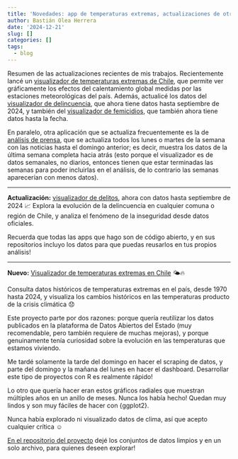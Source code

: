 ```yaml
---
title: 'Novedades: app de temperaturas extremas, actualizaciones de otras apps'
author: Bastián Olea Herrera
date: '2024-12-21'
slug: []
categories: []
tags:
  - blog
---
```


Resumen de las actualizaciones recientes de mis trabajos. Recientemente lancé un [visualizador de temperaturas extremas de Chile](https://bastianolea.rbind.io/apps/temperaturas_chile/), que permite ver gráficamente los efectos del calentamiento global medidas por las estaciones meteorológicas del país. Además, actualicé los datos del [visualizador de delincuencia](https://bastianolea.rbind.io/apps/delincuencia_chile/), que ahora tiene datos hasta septiembre de 2024, y también del [visualizador de femicidios](https://bastianolea.rbind.io/apps/femicidios_chile/), que también ahora tiene datos hasta la fecha.

En paralelo, otra aplicación que se actualiza frecuentemente es la de [análisis de prensa](https://bastianolea.rbind.io/apps/prensa_chile/), que se actualiza todos los lunes o martes de la semana con las noticias hasta el domingo anterior; es decir, muestra los datos de la última semana completa hacia atrás (esto porque el visualizador es de datos semanales, no diarios, entonces tienen que estar terminadas las semanas para poder incluirlas en el análisis, de lo contrario las semanas aparecerían con menos datos).


----

**Actualización:** [visualizador de delitos](https://bastianolea.rbind.io/apps/delincuencia_chile/), ahora con datos hasta septiembre de 2024 📈 Explora la evolución de la delincuencia en cualquier comuna o región de Chile, y analiza el fenómeno de la inseguridad desde datos oficiales.

Recuerda que todas las apps que hago son de código abierto, y en sus repositorios incluyo los datos para que puedas reusarlos en tus propios análisis!

----

**Nuevo:** [Visualizador de temperaturas extremas en Chile](https://bastianolea.rbind.io/apps/temperaturas_chile/) 🌤️🔥

Consulta datos históricos de temperaturas extremas en el país, desde 1970 hasta 2024, y visualiza los cambios históricos en las temperaturas producto de la crisis climática 😞

Este proyecto parte por dos razones: porque quería reutilizar los datos publicados en la plataforma de Datos Abiertos del Estado (muy recomendable, pero también requiere de muchas mejoras), y porque genuinamente tenía curiosidad sobre la evolución en las temperaturas que estamos viviendo. 

Me tardé solamente la tarde del domingo en hacer el scraping de datos, y parte del domingo y la mañana del lunes en hacer el dashboard. Desarrollar este tipo de proyectos con R es realmente rápido!

Lo otro que quería hacer eran estos gráficos radiales que muestran múltiples años en un anillo de meses. Nunca los había hecho! Quedan muy lindos y son muy fáciles de hacer con {ggplot2}.

Nunca había explorado ni visualizado datos de clima, así que acepto cualquier crítica ☺️ 

[En el repositorio del proyecto](https://github.com/bastianolea/temperaturas_chile) dejé los conjuntos de datos limpios y en un solo archivo, para quienes deseen explorar!